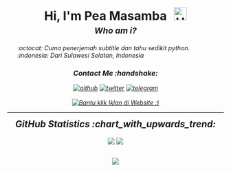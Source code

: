 

<!--
**peamasamba/peamasamba** is a ✨ _special_ ✨ repository because its `README.md` (this file) appears on your GitHub profile.

Here are some ideas to get you started:

- 🔭 I’m currently working on ...
- 🌱 I’m currently learning ...
- 👯 I’m looking to collaborate on ...
- 🤔 I’m looking for help with ...
- 💬 Ask me about ...
- 📫 How to reach me: ...
- 😄 Pronouns: ...
- ⚡ Fun fact: ...
-->

<h1 style="text-align: center;margin-bottom: 5px;">Hi, I'm Pea Masamba <img src="https://github.com/PeaMasamba84/peamasamba/blob/main/pea-masamba.png?raw=true" alt="Hi" style="width: 30px;margin-left: 10px;"></h1>
<h3 style="font-size: 1.2rem; text-align: center;margin: 0 0 20px 0;"><i>Who am i?</h3>

<ul style="list-style: none;">
<li>:octocat: Cuma penerjemah subtitle dan tahu sedikit python.</strong></li>
<li>:indonesia: Dari Sulawesi Selatan, Indonesia</li>
</ul>
<div align="center">
<h3>Contact Me :handshake:</h3>
<a href="https://github.com/PeaMasamba84" target="_blank"><img src="https://img.shields.io/badge/-peamasamba-black?logo=github&style=flat-square" alt="github"/></a>
<a href="peamasamba:fardangibrani21@gmail.com"><img src="https://img.shields.io/badge/-fardangibrani21@gmail.com-white?logo=thunderbird&style=flat-square" alt="twitter"/></a>
<a href="https://t.me/+LUX4Ppe0-YI4NTk1"><img src="https://img.shields.io/badge/-@peamasamba-2CA5E0?style=flat-square&logo=telegram&logoColor=white" alt="telegram"/></a>
<br/><br/>
<a href="https://comelmuewa84.eu.org" target="_blank"><img src="https://button.ibnux.net/trakteer/peamasamba.png" alt="Bantu klik Iklan di Website :)" /></a>
</div>

---

<div align="center">
<h2 style="margin: 5px 10px;">GitHub Statistics :chart_with_upwards_trend:</h2> 
<div style="display: flex; align-items: center; justify-content: center;">

[![](https://github-readme-stats.vercel.app/api?username=peamasamba&show_icons=true&theme=tokyonight&hide_border=true&locale=en)](https://github.com/PeaMasamba84)
[![](https://github-readme-streak-stats.herokuapp.com/?user=peamasamba&theme=tokyonight&hide_border=true)](https://github.com/PeaMasamba84)

</div>
</div>

<div align="center">

![](https://komarev.com/ghpvc/?username=joenior&style=flat-square)

</div>

